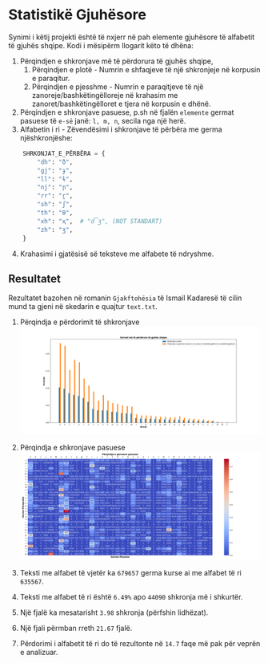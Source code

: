 # Statistikë Gjuhësore

Synimi i këtij projekti është të nxjerr në pah elemente gjuhësore të alfabetit të gjuhës shqipe. Kodi i mësipërm llogarit këto të dhëna:
1. Përqindjen e shkronjave më të përdorura të gjuhës shqipe,
   1. Përqindjen e plotë - Numrin e shfaqjeve të një shkronjeje në korpusin e paraqitur.
   2. Përqindjen e pjesshme - Numrin e paraqitjeve të një zanoreje/bashkëtingëlloreje në krahasim me zanoret/bashkëtingëlloret e tjera në korpusin e dhënë.
2. Përqindjen e shkronjave pasuese, p.sh në fjalën `elemente` germat pasuese të `e-së` janë: `l, m, n`, secila nga një herë.
3. Alfabetin i ri - Zëvendësimi i shkronjave të përbëra me germa njëshkronjëshe:

```python
    SHRKONJAT_E_PËRBËRA = {
        "dh": "ð",
        "gj": "ɟ",
        "ll": "ɫ",
        "nj": "ɲ",
        "rr": "r̪",
        "sh": "ʃ",
        "th": "θ",
        "xh": "ҳ",  # "d͡ʒ", (NOT STANDART)
        "zh": "ʒ",
    }
```

4. Krahasimi i gjatësisë së teksteve me alfabete të ndryshme.


## Resultatet
Rezultatet bazohen në romanin `Gjakftohësia` të Ismail Kadaresë të cilin mund ta gjeni në skedarin e quajtur `text.txt`.

1. Përqindja e përdorimit të shkronjave
![](percentage_figure.png)

2. Përqindja e shkronjave pasuese
![](heatmap.png)

3. Teksti me alfabet të vjetër ka `679657` germa kurse ai me alfabet të ri `635567`.
4. Teksti me alfabet të ri është `6.49%` apo `44090` shkronja më i shkurtër.
5. Një fjalë ka mesatarisht `3.98` shkronja (përfshin lidhëzat).
6. Një fjali përmban rreth `21.67` fjalë. 
7. Përdorimi i alfabetit të ri do të rezultonte në `14.7` faqe më pak për veprën e analizuar.
